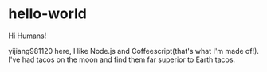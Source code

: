 # hello-world

Hi Humans!

yijiang981120 here, I like Node.js and Coffeescript(that's what I'm made of!).
I've had tacos on the moon and find them far superior to Earth tacos.
